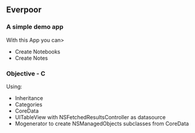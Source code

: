 
## Everpoor 

### A simple demo app

With this App you can>
- Create Notebooks
- Create Notes

### Objective - C

Using:
- Inheritance
- Categories
- CoreData
- UITableView with NSFetchedResultsController as datasource
- Mogenerator to create NSManagedObjects subclasses from CoreData

